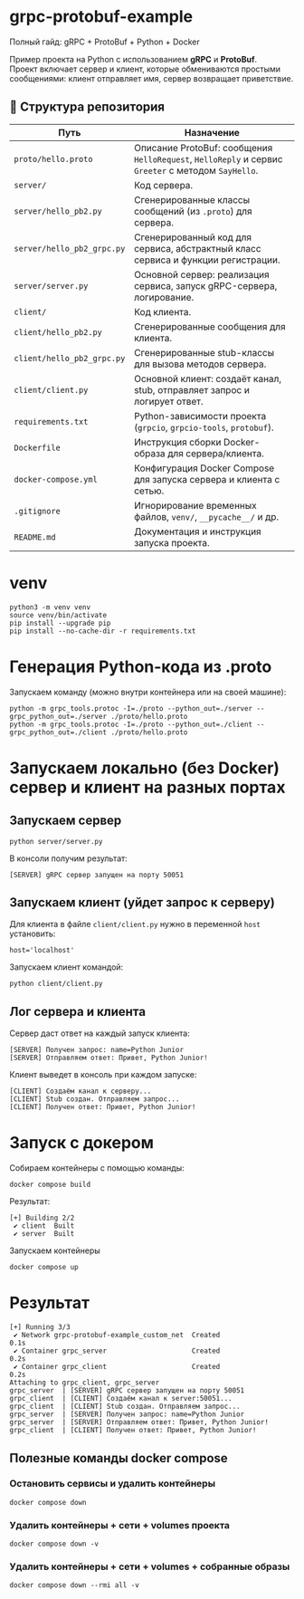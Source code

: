 # grpc-protobuf-example
Полный гайд: gRPC + ProtoBuf + Python + Docker

Пример проекта на Python с использованием **gRPC** и **ProtoBuf**.  
Проект включает сервер и клиент, которые обмениваются простыми сообщениями: клиент отправляет имя, сервер возвращает приветствие.


## 📁 Структура репозитория

| Путь | Назначение |
|---|---|
| `proto/hello.proto` | Описание ProtoBuf: сообщения `HelloRequest`, `HelloReply` и сервис `Greeter` с методом `SayHello`. |
| `server/` | Код сервера. |
| `server/hello_pb2.py` | Сгенерированные классы сообщений (из `.proto`) для сервера. |
| `server/hello_pb2_grpc.py` | Сгенерированный код для сервиса, абстрактный класс сервиса и функции регистрации. |
| `server/server.py` | Основной сервер: реализация сервиса, запуск gRPC-сервера, логирование. |
| `client/` | Код клиента. |
| `client/hello_pb2.py` | Сгенерированные сообщения для клиента. |
| `client/hello_pb2_grpc.py` | Сгенерированные stub-классы для вызова методов сервера. |
| `client/client.py` | Основной клиент: создаёт канал, stub, отправляет запрос и логирует ответ. |
| `requirements.txt` | Python-зависимости проекта (`grpcio`, `grpcio-tools`, `protobuf`). |
| `Dockerfile` | Инструкция сборки Docker-образа для сервера/клиента. |
| `docker-compose.yml` | Конфигурация Docker Compose для запуска серверa и клиента с сетью. |
| `.gitignore` | Игнорирование временных файлов, `venv/`, `__pycache__/` и др. |
| `README.md` | Документация и инструкция запуска проекта. |



# venv
```
python3 -m venv venv
source venv/bin/activate
pip install --upgrade pip
pip install --no-cache-dir -r requirements.txt
```

# Генерация Python-кода из .proto
Запускаем команду (можно внутри контейнера или на своей машине):
```
python -m grpc_tools.protoc -I=./proto --python_out=./server --grpc_python_out=./server ./proto/hello.proto
python -m grpc_tools.protoc -I=./proto --python_out=./client --grpc_python_out=./client ./proto/hello.proto
```

# Запускаем локально (без Docker) сервер и клиент на разных портах

## Запускаем сервер
```
python server/server.py
```
В консоли получим результат:
```
[SERVER] gRPC сервер запущен на порту 50051
```

## Запускаем клиент (уйдет запрос к серверу)
Для клиента в файле `client/client.py` нужно в переменной `host` установить:
```
host='localhost'
```

Запускаем клиент командой:
```
python client/client.py
```

## Лог сервера и клиента
Сервер даст ответ на каждый запуск клиента:
```
[SERVER] Получен запрос: name=Python Junior
[SERVER] Отправляем ответ: Привет, Python Junior!
```

Клиент выведет в консоль при каждом запуске:
```
[CLIENT] Создаём канал к серверу...
[CLIENT] Stub создан. Отправляем запрос...
[CLIENT] Получен ответ: Привет, Python Junior!
```

# Запуск с докером
Собираем контейнеры с помощью команды:
```
docker compose build
```

Результат:
```
[+] Building 2/2
 ✔ client  Built
 ✔ server  Built 
```

Запускаем контейнеры
```
docker compose up
```

# Результат

```
[+] Running 3/3
 ✔ Network grpc-protobuf-example_custom_net  Created                                                                            0.1s 
 ✔ Container grpc_server                     Created                                                                            0.2s 
 ✔ Container grpc_client                     Created                                                                            0.2s 
Attaching to grpc_client, grpc_server
grpc_server  | [SERVER] gRPC сервер запущен на порту 50051
grpc_client  | [CLIENT] Создаём канал к server:50051...
grpc_client  | [CLIENT] Stub создан. Отправляем запрос...
grpc_server  | [SERVER] Получен запрос: name=Python Junior
grpc_server  | [SERVER] Отправляем ответ: Привет, Python Junior!
grpc_client  | [CLIENT] Получен ответ: Привет, Python Junior!
```

## Полезные команды docker compose
### Остановить сервисы и удалить контейнеры
```
docker compose down
```

### Удалить контейнеры + сети + volumes проекта
```
docker compose down -v
```

### Удалить контейнеры + сети + volumes + собранные образы
```
docker compose down --rmi all -v
```

